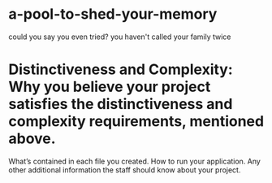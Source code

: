 # a-pool-to-shed-your-memory
could you say you even tried? you haven't called your family twice
# Distinctiveness and Complexity: Why you believe your project satisfies the distinctiveness and complexity requirements, mentioned above.
What’s contained in each file you created.
How to run your application.
Any other additional information the staff should know about your project.
